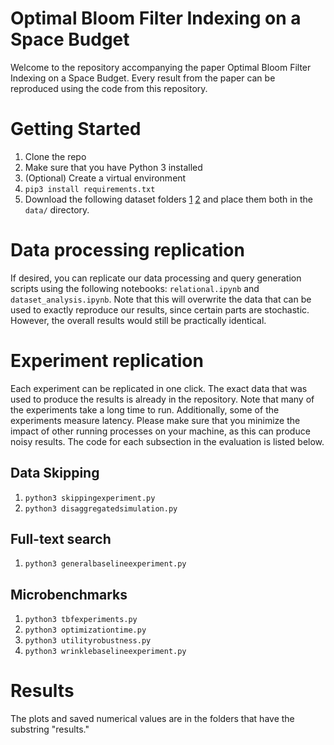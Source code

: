 # Optimal Bloom Filter Indexing on a Space Budget
Welcome to the repository accompanying the paper Optimal Bloom Filter Indexing on a Space Budget. Every result from the paper can be reproduced using the code from this repository. 

# Getting Started
1. Clone the repo
2. Make sure that you have Python 3 installed
3. (Optional) Create a virtual environment
4. `pip3 install requirements.txt`
5. Download the following dataset folders [1](https://drive.google.com/drive/folders/1eRfZ1cKL8zXl9aTb3uW8wtZ-AafFULAP?usp=sharing) [2](https://drive.google.com/drive/folders/1-kv1vjf8kWWft5N5vTZunOLRyfFcSyqj?usp=sharing) and place them both in the `data/` directory.

# Data processing replication
If desired, you can replicate our data processing and query generation scripts using the following notebooks: `relational.ipynb` and `dataset_analysis.ipynb`. Note that this will overwrite the data that can be used to exactly reproduce our results, since certain parts are stochastic. However, the overall results would still be practically identical. 

# Experiment replication
Each experiment can be replicated in one click. The exact data that was used to produce the results is already in the repository. Note that many of the experiments take a long time to run. Additionally, some of the experiments measure latency. Please make sure that you minimize the impact of other running processes on your machine, as this can produce noisy results. The code for each subsection in the evaluation is listed below.    

## Data Skipping
1. `python3 skippingexperiment.py`
2. `python3 disaggregatedsimulation.py`

## Full-text search
1. `python3 generalbaselineexperiment.py`

## Microbenchmarks
1. `python3 tbfexperiments.py`
2. `python3 optimizationtime.py`
3. `python3 utilityrobustness.py`
4. `python3 wrinklebaselineexperiment.py`

# Results
The plots and saved numerical values are in the folders that have the substring "results."
